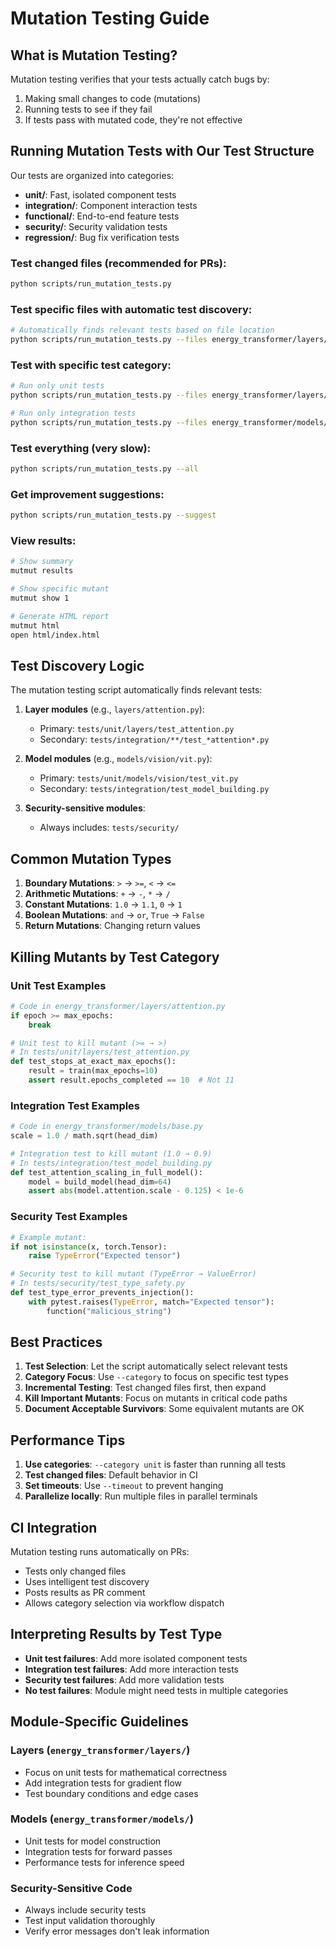 # Mutation Testing Guide

## What is Mutation Testing?

Mutation testing verifies that your tests actually catch bugs by:
1. Making small changes to code (mutations)
2. Running tests to see if they fail
3. If tests pass with mutated code, they're not effective

## Running Mutation Tests with Our Test Structure

Our tests are organized into categories:
- **unit/**: Fast, isolated component tests
- **integration/**: Component interaction tests
- **functional/**: End-to-end feature tests
- **security/**: Security validation tests
- **regression/**: Bug fix verification tests

### Test changed files (recommended for PRs):
```bash
python scripts/run_mutation_tests.py
```

### Test specific files with automatic test discovery:
```bash
# Automatically finds relevant tests based on file location
python scripts/run_mutation_tests.py --files energy_transformer/layers/attention.py
```

### Test with specific test category:
```bash
# Run only unit tests
python scripts/run_mutation_tests.py --files energy_transformer/layers/attention.py --category unit

# Run only integration tests
python scripts/run_mutation_tests.py --files energy_transformer/models/base.py --category integration
```

### Test everything (very slow):
```bash
python scripts/run_mutation_tests.py --all
```

### Get improvement suggestions:
```bash
python scripts/run_mutation_tests.py --suggest
```

### View results:
```bash
# Show summary
mutmut results

# Show specific mutant
mutmut show 1

# Generate HTML report
mutmut html
open html/index.html
```

## Test Discovery Logic

The mutation testing script automatically finds relevant tests:

1. **Layer modules** (e.g., `layers/attention.py`):
   - Primary: `tests/unit/layers/test_attention.py`
   - Secondary: `tests/integration/**/test_*attention*.py`

2. **Model modules** (e.g., `models/vision/vit.py`):
   - Primary: `tests/unit/models/vision/test_vit.py`
   - Secondary: `tests/integration/test_model_building.py`


4. **Security-sensitive modules**:
   - Always includes: `tests/security/`

## Common Mutation Types

1. **Boundary Mutations**: `>` → `>=`, `<` → `<=`
2. **Arithmetic Mutations**: `+` → `-`, `*` → `/`
3. **Constant Mutations**: `1.0` → `1.1`, `0` → `1`
4. **Boolean Mutations**: `and` → `or`, `True` → `False`
5. **Return Mutations**: Changing return values

## Killing Mutants by Test Category

### Unit Test Examples

```python
# Code in energy_transformer/layers/attention.py
if epoch >= max_epochs:
    break

# Unit test to kill mutant (>= → >)
# In tests/unit/layers/test_attention.py
def test_stops_at_exact_max_epochs():
    result = train(max_epochs=10)
    assert result.epochs_completed == 10  # Not 11
```

### Integration Test Examples

```python
# Code in energy_transformer/models/base.py
scale = 1.0 / math.sqrt(head_dim)

# Integration test to kill mutant (1.0 → 0.9)
# In tests/integration/test_model_building.py
def test_attention_scaling_in_full_model():
    model = build_model(head_dim=64)
    assert abs(model.attention.scale - 0.125) < 1e-6
```

### Security Test Examples

```python
# Example mutant:
if not isinstance(x, torch.Tensor):
    raise TypeError("Expected tensor")

# Security test to kill mutant (TypeError → ValueError)
# In tests/security/test_type_safety.py
def test_type_error_prevents_injection():
    with pytest.raises(TypeError, match="Expected tensor"):
        function("malicious_string")
```

## Best Practices

1. **Test Selection**: Let the script automatically select relevant tests
2. **Category Focus**: Use `--category` to focus on specific test types
3. **Incremental Testing**: Test changed files first, then expand
4. **Kill Important Mutants**: Focus on mutants in critical code paths
5. **Document Acceptable Survivors**: Some equivalent mutants are OK

## Performance Tips

1. **Use categories**: `--category unit` is faster than running all tests
2. **Test changed files**: Default behavior in CI
3. **Set timeouts**: Use `--timeout` to prevent hanging
4. **Parallelize locally**: Run multiple files in parallel terminals

## CI Integration

Mutation testing runs automatically on PRs:
- Tests only changed files
- Uses intelligent test discovery
- Posts results as PR comment
- Allows category selection via workflow dispatch

## Interpreting Results by Test Type

- **Unit test failures**: Add more isolated component tests
- **Integration test failures**: Add more interaction tests
- **Security test failures**: Add more validation tests
- **No test failures**: Module might need tests in multiple categories

## Module-Specific Guidelines

### Layers (`energy_transformer/layers/`)
- Focus on unit tests for mathematical correctness
- Add integration tests for gradient flow
- Test boundary conditions and edge cases

### Models (`energy_transformer/models/`)
- Unit tests for model construction
- Integration tests for forward passes
- Performance tests for inference speed


### Security-Sensitive Code
- Always include security tests
- Test input validation thoroughly
- Verify error messages don't leak information
